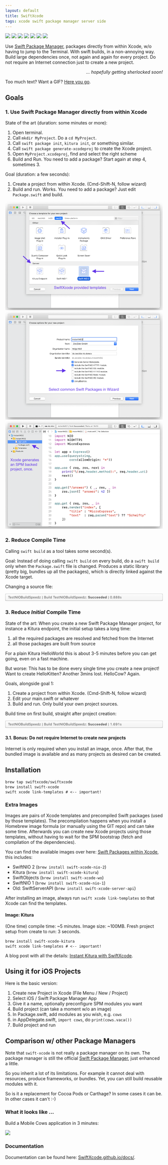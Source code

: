 ```yaml
---
layout: default
title: SwiftXcode
tags: xcode swift package manager server side
---
```


<p>
  <img src="https://img.shields.io/badge/swift-4-blue.svg" />
  <img src="https://img.shields.io/badge/swift-5-blue.svg" />
  <img src="https://img.shields.io/badge/swiftnio-1-blueviolet.svg" />
  <img src="https://img.shields.io/badge/swiftnio-2-blueviolet.svg" />
  <img src="https://img.shields.io/badge/kitura-2-01BBE6.svg" />
  <img src="https://img.shields.io/badge/os-macOS-green.svg?style=flat" />
  <img src="https://img.shields.io/homebrew/v/cake.svg" />
</p>

Use 
[Swift Package Manager](https://swift.org/package-manager/),
packages directly from within Xcode,
w/o having to jump to the Terminal.
With swift builds, in a non-annoying way.
Build large dependencies once, not again and again for every project.
Do not require an Internet connection just to create a new project.

<p style="text-align: right;"><i>... hopefully getting sherlocked soon!</i></p>

Too much text? Want a GIF? [Here you go](#what-it-looks-like-).

## Goals

### 1. Use Swift Package Manager directly from within Xcode

State of the art (duration: some minutes or more):
1. Open terminal.
2. Call `mkdir MyProject`. Do a `cd MyProject`.
3. Call `swift package init`, `kitura init`, or something similar.
4. Call `swift package generate-xcodeproj` to create the Xcode project.
5. Open `MyProject.xcodeproj`, find and select the right scheme
6. Build and Run.
You need to add a package? Start again at step 4, sometimes 3.

Goal (duration: a few seconds):
1. Create a project from within Xcode. (Cmd-Shift-N, follow wizard)
2. Build and run. Works.
You need to add a package? Just edit `Package.swift` and build.

![Template Selection](images/nio-2-setup/01-type-select.png)
![Project Wizard](images/nio-2-setup/02-wizard.png)
![Finished Project](images/nio-2-setup/03-project.png)

### 2. Reduce Compile Time

Calling `swift build` as a tool takes some second(s).

Goal:
Instead of doing calling `swift build` on every build,
do a `swift build` only when the `Package.swift` file is changed.
Produces a static library (pretty big, bundles up all the packages),
which is directly linked against the Xcode target.

Changing a source file:

![Buildtime second build](images/build-time-2nd.png)

### 3. Reduce *Initial* Compile Time

State of the art:
When you create a new Swift Package Manager project,
for instance a Kitura endpoint,
the initial setup takes a long time:
1. all the required packages are resolved and fetched from the Internet
2. all those packages are built from source

For a plain Kitura HelloWorld this is about 3-5 minutes before you can get
going, even on a fast machine.

But worse: This has to be done every single time you create a new project!
Want to create HelloKitten? Another 3mins lost. HelloCow? Again.

Goals, alongside goal 1:
1. Create a project from within Xcode. (Cmd-Shift-N, follow wizard)
2. Edit your main.swift or whatever
3. Build and run. Only build your own project sources.

Build time on first build, straight after project creation:

![Buildtime first build](images/build-time-1st.png)

#### 3.1. Bonus: Do not require Internet to create new projects

Internet is only required when you install an image, once.
After that, the bundled image is available and as many projects as desired
can be created.


## Installation

```shell
brew tap swiftxcode/swiftxcode
brew install swift-xcode
swift xcode link-templates # <-- important!
```

### Extra Images

Images are pairs of Xcode templates and precompiled Swift packages 
(used by those templates).
The precompilation happens when you install a Homebrew image formula
(or manually using the GIT repo) and can take some time.
Afterwards you can create new Xcode projects using those templates,
without having to wait for the SPM bootstrap (fetch and compilation
of the dependencies).

You can find the available images over here:
[Swift Packages within Xcode](https://github.com/SwiftXcode),
this includes:

- SwiftNIO 2 (`brew install swift-xcode-nio-2`)
- Kitura (`brew install swift-xcode-kitura`)
- SwiftObjects (`brew install swift-xcode-wo`)
- SwiftNIO 1 (`brew install swift-xcode-nio-1`)
- Old: SwiftServerAPI (`brew install swift-xcode-server-api`)

After installing an image, always run `swift xcode link-templates` so that
Xcode can find the templates.

#### Image: Kitura

(One time) compile time: ~5 minutes. Image size: ~100MB.
Fresh project setup from create to run: 3 seconds.

```shell
brew install swift-xcode-kitura
swift xcode link-templates # <-- important!
```

A blog post with all the details:
[Instant Kitura with SwiftXcode](http://www.alwaysrightinstitute.com/swift-xcode-kitura/).

## Using it for iOS Projects

Here is the basic version:

1. Create new Project in Xcode (File Menu / New / Project)
2. Select iOS / Swift Package Manager App
3. Give it a name, optionally preconfigure SPM modules you want
4. Build project (can take a moment w/o an image)
5. In Package.swift, add modules as you wish, e.g. `cows`
6. in AppDelegate.swift, `import cows`, do `print(cows.vaca())`
7. Build project and run

## Comparison w/ other Package Managers

Note that `swift-xcode` is not really a package manager on its own.
The package manager is still the official
[Swift Package Manager](https://swift.org/package-manager/),
just enhanced a little.

So you inherit a lot of its limitations.
For example it cannot deal with resources,
produce frameworks, or bundles.
Yet, you can still build reusable modules with it.

So is it a replacement for Cocoa Pods or Carthage?
In some cases it can be. In other cases it can't :-)

### What it looks like ...

Build a Mobile Cows application in 3 minutes:

<img src="http://zeezide.com/img/swift-xcode-uikit-cows.gif" />

### Documentation

Documentation can be found here:
[SwiftXcode.github.io/docs/](https://SwiftXcode.github.io/docs/).
